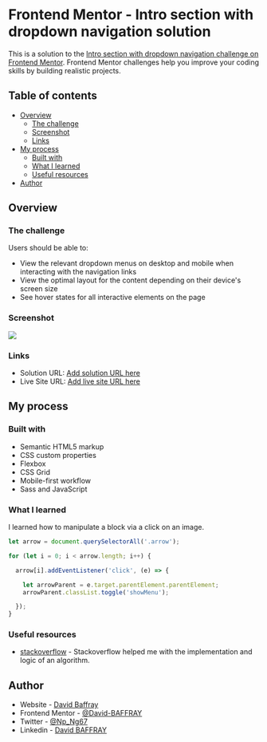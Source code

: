 # Frontend Mentor - Intro section with dropdown navigation solution

This is a solution to the [Intro section with dropdown navigation challenge on Frontend Mentor](https://www.frontendmentor.io/challenges/intro-section-with-dropdown-navigation-ryaPetHE5). Frontend Mentor challenges help you improve your coding skills by building realistic projects. 

## Table of contents

- [Overview](#overview)
  - [The challenge](#the-challenge)
  - [Screenshot](#screenshot)
  - [Links](#links)
- [My process](#my-process)
  - [Built with](#built-with)
  - [What I learned](#what-i-learned)
  - [Useful resources](#useful-resources)
- [Author](#author)

## Overview

### The challenge

Users should be able to:

- View the relevant dropdown menus on desktop and mobile when interacting with the navigation links
- View the optimal layout for the content depending on their device's screen size
- See hover states for all interactive elements on the page

### Screenshot

![](.images/screenshot.png)

### Links

- Solution URL: [Add solution URL here](https://your-solution-url.com)
- Live Site URL: [Add live site URL here](https://your-live-site-url.com)

## My process

### Built with

- Semantic HTML5 markup
- CSS custom properties
- Flexbox
- CSS Grid
- Mobile-first workflow
- Sass and JavaScript

### What I learned

I learned how to manipulate a block via a click on an image.

```js
let arrow = document.querySelectorAll('.arrow');

for (let i = 0; i < arrow.length; i++) {

  arrow[i].addEventListener('click', (e) => {

    let arrowParent = e.target.parentElement.parentElement;
    arrowParent.classList.toggle('showMenu');

  });
}
```

### Useful resources

- [stackoverflow](https://stackoverflow.com/) - Stackoverflow helped me with the implementation and logic of an algorithm.

## Author

- Website - [David Baffray](https://david-baffray.github.io/)
- Frontend Mentor - [@David-BAFFRAY](https://www.frontendmentor.io/profile/David-BAFFRAY)
- Twitter - [@Np_Ng67](https://twitter.com/Np_Ng67)
- Linkedin - [David BAFFRAY](https://www.linkedin.com/in/david-baffray-189b6422b/)
